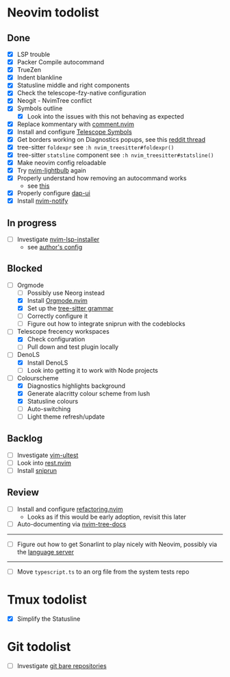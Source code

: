 # Neovim todolist
## Done
 - [x] LSP trouble
 - [x] Packer Compile autocommand
 - [x] TrueZen
 - [x] Indent blankline
 - [x] Statusline middle and right components
 - [x] Check the telescope-fzy-native configuration
 - [x] Neogit - NvimTree conflict
 - [x] Symbols outline
    - [x] Look into the issues with this not behaving as expected
 - [x] Replace kommentary with [comment.nvim](https://github.com/numToStr/Comment.nvim)
 - [x] Install and configure [Telescope Symbols](https://github.com/nvim-telescope/telescope-symbols.nvim)
 - [x] Get borders working on Diagnostics popups, see this [reddit thread](https://www.reddit.com/r/neovim/comments/ovbje7/comment/h789qdh/?utm_source=share&utm_medium=web2x&context=3)
 - [x] tree-sitter `foldexpr` see `:h nvim_treesitter#foldexpr()`
 - [x] tree-sitter `statsline` component see `:h nvim_treesitter#statsline()`
 - [x] Make neovim config reloadable
 - [x] Try [nvim-lightbulb](https://github.com/kosayoda/nvim-lightbulb) again
 - [x] Properly understand how removing an autocommand works
    - see [this](https://learnvimscriptthehardway.stevelosh.com/chapters/14.html)
 - [x] Properly configure [dap-ui](https://github.com/rcarriga/nvim-dap-ui)
 - [x] Install [nvim-notify](https://github.com/rcarriga/nvim-notify)

## In progress
 - [ ] Investigate [nvim-lsp-installer](https://github.com/williamboman/nvim-lsp-installer)
    - see [author's config](https://github.com/williamboman/nvim-config/blob/main/lua/wb/lsp/init.lua)

## Blocked
 - [ ] Orgmode
    - [ ] Possibly use Neorg instead
    - [x] Install [Orgmode.nvim](https://github.com/kristijanhusak/orgmode.nvim/tree/tree-sitter)
    - [x] Set up the [tree-sitter grammar](https://github.com/milisims/tree-sitter-org)
    - [ ] Correctly configure it
    - [ ] Figure out how to integrate sniprun with the codeblocks
 - [ ] Telescope frecency workspaces
    - [x] Check configuration
    - [ ] Pull down and test plugin locally
 - [ ] DenoLS
    - [x] Install DenoLS
    - [ ] Look into getting it to work with Node projects
 - [ ] Colourscheme
    - [x] Diagnostics highlights background
    - [x] Generate alacritty colour scheme from lush
    - [x] Statusline colours
    - [ ] Auto-switching
    - [ ] Light theme refresh/update

## Backlog
 - [ ] Investigate [vim-ultest](https://github.com/rcarriga/vim-ultest)
 - [ ] Look into [rest.nvim](https://github.com/NTBBloodbath/rest.nvim)
 - [ ] Install [sniprun](https://github.com/michaelb/sniprun)

## Review
 - [ ] Install and configure [refactoring.nvim](https://github.com/ThePrimeagen/refactoring.nvim)
    - Looks as if this would be early adoption, revisit this later
 - [ ] Auto-documenting via [nvim-tree-docs](https://github.com/nvim-treesitter/nvim-tree-docs)
---
 - [ ] Figure out how to get Sonarlint to play nicely with Neovim, possibly via the [language server](https://github.com/SonarSource/sonarlint-language-server)

---
 - [ ] Move `typescript.ts` to an org file from the system tests repo

# Tmux todolist
 - [x] Simplify the Statusline

# Git todolist
 - [ ] Investigate [git bare repositories](https://www.atlassian.com/git/tutorials/dotfiles)
